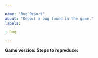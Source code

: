```yaml
---

name: "Bug Report"
about: "Report a bug found in the game."
labels:

- bug

---
```


**Game version:**
**Steps to reproduce:**